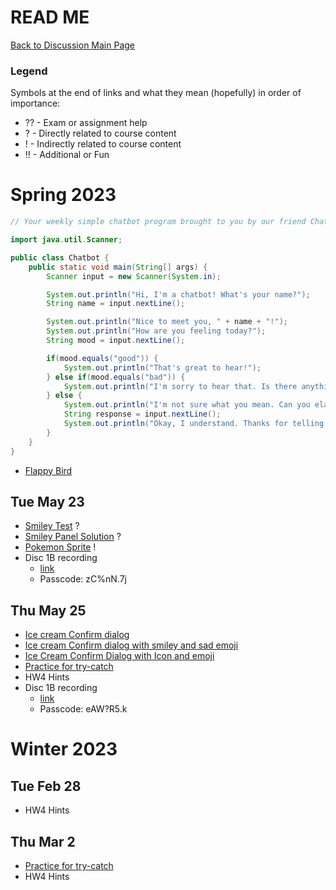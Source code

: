 # READ ME

[Back to Discussion Main Page](https://github.com/TejasViswa/PIC20A_Disc)
### Legend
Symbols at the end of links and what they mean (hopefully) in order of importance:
- ?? - Exam or assignment help
- ? - Directly related to course content
- ! - Indirectly related to course content
- !! - Additional or Fun

# Spring 2023
```java
// Your weekly simple chatbot program brought to you by our friend ChatGPT

import java.util.Scanner;

public class Chatbot {
    public static void main(String[] args) {
        Scanner input = new Scanner(System.in);

        System.out.println("Hi, I'm a chatbot! What's your name?");
        String name = input.nextLine();

        System.out.println("Nice to meet you, " + name + "!");
        System.out.println("How are you feeling today?");
        String mood = input.nextLine();

        if(mood.equals("good")) {
            System.out.println("That's great to hear!");
        } else if(mood.equals("bad")) {
            System.out.println("I'm sorry to hear that. Is there anything I can do to help?");
        } else {
            System.out.println("I'm not sure what you mean. Can you elaborate?");
            String response = input.nextLine();
            System.out.println("Okay, I understand. Thanks for telling me!");
        }
    }
}
```

- [Flappy Bird](https://github.com/TejasViswa/PIC20A_Disc/tree/main/FlappyBird)

## Tue May 23
- [Smiley Test](SmileyTest.java) ?
- [Smiley Panel Solution](https://github.com/TejasViswa/PIC20A_Disc/blob/main/Week_7/TestGUI.java) ?
- [Pokemon Sprite](PokeSprite.java) !
- Disc 1B recording
    - [link](https://ucla.zoom.us/rec/share/D3NImZqu0WirUCQfUaEYH0aNS6ftmvUQ-KXe8tbN3CDKrzY0FTKFgUcQHZq5VrtL.dBPYLjY8EJM2vmNl)
    - Passcode: zC%nN.7j

## Thu May 25
- [Ice cream Confirm dialog](https://github.com/TejasViswa/PIC20A_Disc/blob/main/Week_7/MyGUI.java)
- [Ice cream Confirm dialog with smiley and sad emoji](https://github.com/TejasViswa/PIC20A_Disc/blob/main/Week_7/MyGUITest.java)
- [Ice Cream Confirm Dialog with Icon and emoji](MyGUITest.java)
- [Practice for try-catch](https://www.geeksforgeeks.org/output-java-programs-set-41-try-catch/?ref=rp)
- HW4 Hints
- Disc 1B recording
    - [link](https://ucla.zoom.us/rec/share/smgIKaTvY_-_6m-6G5eMEZKILcIkArR7f4VprkW3NF6gw49i8qQnm4GMs58njxDR._KcyzljpYTXmoPsu)
    - Passcode: eAW?R5.k

# Winter 2023
## Tue Feb 28
- HW4 Hints

## Thu Mar 2
- [Practice for try-catch](https://www.geeksforgeeks.org/output-java-programs-set-41-try-catch/?ref=rp)
- HW4 Hints
